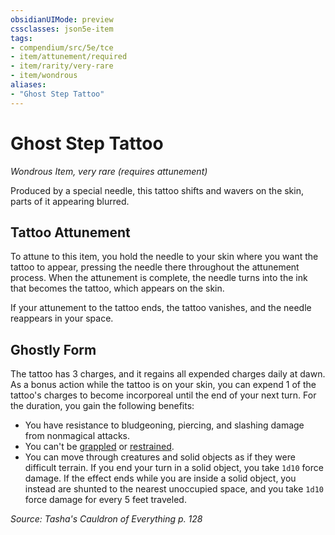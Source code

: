 ```yaml
---
obsidianUIMode: preview
cssclasses: json5e-item
tags:
- compendium/src/5e/tce
- item/attunement/required
- item/rarity/very-rare
- item/wondrous
aliases: 
- "Ghost Step Tattoo"
---
```

# Ghost Step Tattoo
*Wondrous Item, very rare (requires attunement)*  


Produced by a special needle, this tattoo shifts and wavers on the skin, parts of it appearing blurred.

## Tattoo Attunement

To attune to this item, you hold the needle to your skin where you want the tattoo to appear, pressing the needle there throughout the attunement process. When the attunement is complete, the needle turns into the ink that becomes the tattoo, which appears on the skin.

If your attunement to the tattoo ends, the tattoo vanishes, and the needle reappears in your space.

## Ghostly Form

The tattoo has 3 charges, and it regains all expended charges daily at dawn. As a bonus action while the tattoo is on your skin, you can expend 1 of the tattoo's charges to become incorporeal until the end of your next turn. For the duration, you gain the following benefits:

- You have resistance to bludgeoning, piercing, and slashing damage from nonmagical attacks.  
- You can't be [grappled](_conditions.md#grappled) or [restrained](_conditions.md#restrained).  
- You can move through creatures and solid objects as if they were difficult terrain. If you end your turn in a solid object, you take `1d10` force damage. If the effect ends while you are inside a solid object, you instead are shunted to the nearest unoccupied space, and you take `1d10` force damage for every 5 feet traveled.  

*Source: Tasha's Cauldron of Everything p. 128*